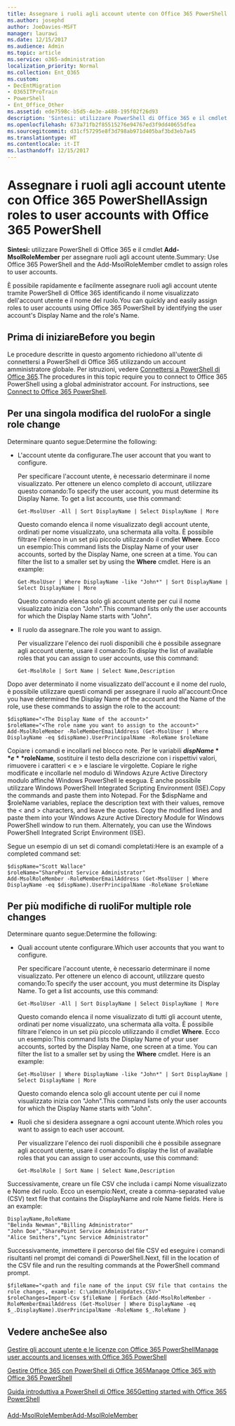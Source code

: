 ```yaml
---
title: Assegnare i ruoli agli account utente con Office 365 PowerShell
ms.author: josephd
author: JoeDavies-MSFT
manager: laurawi
ms.date: 12/15/2017
ms.audience: Admin
ms.topic: article
ms.service: o365-administration
localization_priority: Normal
ms.collection: Ent_O365
ms.custom:
- DecEntMigration
- O365ITProTrain
- PowerShell
- Ent_Office_Other
ms.assetid: ede7598c-b5d5-4e3e-a488-195f02f26d93
description: 'Sintesi: utilizzare PowerShell di Office 365 e il cmdlet Add-MsolRoleMember per assegnare ruoli agli account utente.'
ms.openlocfilehash: 673a71fb2f85515276e94767ed3f9dd40655dfea
ms.sourcegitcommit: d31cf57295e8f3d798ab971d405baf3bd3eb7a45
ms.translationtype: HT
ms.contentlocale: it-IT
ms.lasthandoff: 12/15/2017
---
```

# <a name="assign-roles-to-user-accounts-with-office-365-powershell"></a><span data-ttu-id="025d9-103">Assegnare i ruoli agli account utente con Office 365 PowerShell</span><span class="sxs-lookup"><span data-stu-id="025d9-103">Assign roles to user accounts with Office 365 PowerShell</span></span>

 <span data-ttu-id="025d9-104">**Sintesi:** utilizzare PowerShell di Office 365 e il cmdlet **Add-MsolRoleMember** per assegnare ruoli agli account utente.</span><span class="sxs-lookup"><span data-stu-id="025d9-104">Summary: Use Office 365 PowerShell and the Add-MsolRoleMember cmdlet to assign roles to user accounts.</span></span>
  
<span data-ttu-id="025d9-105">È possibile rapidamente e facilmente assegnare ruoli agli account utente tramite PowerShell di Office 365 identificando il nome visualizzato dell'account utente e il nome del ruolo.</span><span class="sxs-lookup"><span data-stu-id="025d9-105">You can quickly and easily assign roles to user accounts using Office 365 PowerShell by identifying the user account's Display Name and the role's Name.</span></span>
  
## <a name="before-you-begin"></a><span data-ttu-id="025d9-106">Prima di iniziare</span><span class="sxs-lookup"><span data-stu-id="025d9-106">Before you begin</span></span>

<span data-ttu-id="025d9-p101">Le procedure descritte in questo argomento richiedono all'utente di connettersi a PowerShell di Office 365 utilizzando un account amministratore globale. Per istruzioni, vedere [Connettersi a PowerShell di Office 365](connect-to-office-365-powershell.md).</span><span class="sxs-lookup"><span data-stu-id="025d9-p101">The procedures in this topic require you to connect to Office 365 PowerShell using a global administrator account. For instructions, see [Connect to Office 365 PowerShell](connect-to-office-365-powershell.md).</span></span>
  
## <a name="for-a-single-role-change"></a><span data-ttu-id="025d9-109">Per una singola modifica del ruolo</span><span class="sxs-lookup"><span data-stu-id="025d9-109">For a single role change</span></span>

<span data-ttu-id="025d9-110">Determinare quanto segue:</span><span class="sxs-lookup"><span data-stu-id="025d9-110">Determine the following:</span></span>
  
- <span data-ttu-id="025d9-111">L'account utente da configurare.</span><span class="sxs-lookup"><span data-stu-id="025d9-111">The user account that you want to configure.</span></span>
    
    <span data-ttu-id="025d9-p102">Per specificare l'account utente, è necessario determinare il nome visualizzato. Per ottenere un elenco completo di account, utilizzare questo comando:</span><span class="sxs-lookup"><span data-stu-id="025d9-p102">To specify the user account, you must determine its Display Name. To get a list accounts, use this command:</span></span>
    
  ```
  Get-MsolUser -All | Sort DisplayName | Select DisplayName | More
  ```

    <span data-ttu-id="025d9-p103">Questo comando elenca il nome visualizzato degli account utente, ordinati per nome visualizzato, una schermata alla volta. È possibile filtrare l'elenco in un set più piccolo utilizzando il cmdlet **Where**. Ecco un esempio:</span><span class="sxs-lookup"><span data-stu-id="025d9-p103">This command lists the Display Name of your user accounts, sorted by the Display Name, one screen at a time. You can filter the list to a smaller set by using the **Where** cmdlet. Here is an example:</span></span>
    
  ```
  Get-MsolUser | Where DisplayName -like "John*" | Sort DisplayName | Select DisplayName | More
  ```

    <span data-ttu-id="025d9-117">Questo comando elenca solo gli account utente per cui il nome visualizzato inizia con "John".</span><span class="sxs-lookup"><span data-stu-id="025d9-117">This command lists only the user accounts for which the Display Name starts with "John".</span></span>
    
- <span data-ttu-id="025d9-118">Il ruolo da assegnare.</span><span class="sxs-lookup"><span data-stu-id="025d9-118">The role you want to assign.</span></span>
    
    <span data-ttu-id="025d9-119">Per visualizzare l'elenco dei ruoli disponibili che è possibile assegnare agli account utente, usare il comando:</span><span class="sxs-lookup"><span data-stu-id="025d9-119">To display the list of available roles that you can assign to user accounts, use this command:</span></span>
    
  ```
  Get-MsolRole | Sort Name | Select Name,Description
  ```

<span data-ttu-id="025d9-120">Dopo aver determinato il nome visualizzato dell'account e il nome del ruolo, è possibile utilizzare questi comandi per assegnare il ruolo all'account:</span><span class="sxs-lookup"><span data-stu-id="025d9-120">Once you have determined the Display Name of the account and the Name of the role, use these commands to assign the role to the account:</span></span>
  
```
$dispName="<The Display Name of the account>"
$roleName="<The role name you want to assign to the account>"
Add-MsolRoleMember -RoleMemberEmailAddress (Get-MsolUser | Where DisplayName -eq $dispName).UserPrincipalName -RoleName $roleName
```

<span data-ttu-id="025d9-p104">Copiare i comandi e incollarli nel blocco note. Per le variabili **$dispName** e **$roleName**, sostituire il testo della descrizione con i rispettivi valori, rimuovere i caratteri \< e > e lasciare le virgolette. Copiare le righe modificate e incollarle nel modulo di Windows Azure Active Directory modulo affinché Windows PowerShell le esegua. È anche possibile utilizzare Windows PowerShell Integrated Scripting Environment (ISE).</span><span class="sxs-lookup"><span data-stu-id="025d9-p104">Copy the commands and paste them into Notepad. For the $dispName and $roleName variables, replace the description text with their values, remove the < and > characters, and leave the quotes. Copy the modified lines and paste them into your Windows Azure Active Directory Module for Windows PowerShell window to run them. Alternately, you can use the Windows PowerShell Integrated Script Environment (ISE).</span></span>
  
<span data-ttu-id="025d9-125">Segue un esempio di un set di comandi completati:</span><span class="sxs-lookup"><span data-stu-id="025d9-125">Here is an example of a completed command set:</span></span>
  
```
$dispName="Scott Wallace"
$roleName="SharePoint Service Administrator"
Add-MsolRoleMember -RoleMemberEmailAddress (Get-MsolUser | Where DisplayName -eq $dispName).UserPrincipalName -RoleName $roleName
```

## <a name="for-multiple-role-changes"></a><span data-ttu-id="025d9-126">Per più modifiche di ruoli</span><span class="sxs-lookup"><span data-stu-id="025d9-126">For multiple role changes</span></span>

<span data-ttu-id="025d9-127">Determinare quanto segue:</span><span class="sxs-lookup"><span data-stu-id="025d9-127">Determine the following:</span></span>
  
- <span data-ttu-id="025d9-128">Quali account utente configurare.</span><span class="sxs-lookup"><span data-stu-id="025d9-128">Which user accounts that you want to configure.</span></span>
    
    <span data-ttu-id="025d9-p105">Per specificare l'account utente, è necessario determinare il nome visualizzato. Per ottenere un elenco di account, utilizzare questo comando:</span><span class="sxs-lookup"><span data-stu-id="025d9-p105">To specify the user account, you must determine its Display Name. To get a list accounts, use this command:</span></span>
    
  ```
  Get-MsolUser -All | Sort DisplayName | Select DisplayName | More
  ```

    <span data-ttu-id="025d9-p106">Questo comando elenca il nome visualizzato di tutti gli account utente, ordinati per nome visualizzato, una schermata alla volta. È possibile filtrare l'elenco in un set più piccolo utilizzando il cmdlet **Where**. Ecco un esempio:</span><span class="sxs-lookup"><span data-stu-id="025d9-p106">This command lists the Display Name of your user accounts, sorted by the Display Name, one screen at a time. You can filter the list to a smaller set by using the **Where** cmdlet. Here is an example:</span></span>
    
  ```
  Get-MsolUser | Where DisplayName -like "John*" | Sort DisplayName | Select DisplayName | More
  ```

    <span data-ttu-id="025d9-134">Questo comando elenca solo gli account utente per cui il nome visualizzato inizia con "John".</span><span class="sxs-lookup"><span data-stu-id="025d9-134">This command lists only the user accounts for which the Display Name starts with "John".</span></span>
    
- <span data-ttu-id="025d9-135">Ruoli che si desidera assegnare a ogni account utente.</span><span class="sxs-lookup"><span data-stu-id="025d9-135">Which roles you want to assign to each user account.</span></span>
    
    <span data-ttu-id="025d9-136">Per visualizzare l'elenco dei ruoli disponibili che è possibile assegnare agli account utente, usare il comando:</span><span class="sxs-lookup"><span data-stu-id="025d9-136">To display the list of available roles that you can assign to user accounts, use this command:</span></span>
    
  ```
  Get-MsolRole | Sort Name | Select Name,Description
  ```

<span data-ttu-id="025d9-p107">Successivamente, creare un file CSV che includa i campi Nome visualizzato e Nome del ruolo. Ecco un esempio:</span><span class="sxs-lookup"><span data-stu-id="025d9-p107">Next, create a comma-separated value (CSV) text file that contains the DisplayName and role Name fields. Here is an example:</span></span>
  
```
DisplayName,RoleName
"Belinda Newman","Billing Administrator"
"John Doe","SharePoint Service Administrator"
"Alice Smithers","Lync Service Administrator"
```

<span data-ttu-id="025d9-139">Successivamente, immettere il percorso del file CSV ed eseguire i comandi risultanti nel prompt dei comandi di PowerShell.</span><span class="sxs-lookup"><span data-stu-id="025d9-139">Next, fill in the location of the CSV file and run the resulting commands at the PowerShell command prompt.</span></span>
  
```
$fileName="<path and file name of the input CSV file that contains the role changes, example: C:\admin\RoleUpdates.CSV>"
$roleChanges=Import-Csv $fileName | ForEach {Add-MsolRoleMember -RoleMemberEmailAddress (Get-MsolUser | Where DisplayName -eq $_.DisplayName).UserPrincipalName -RoleName $_.RoleName }

```

## <a name="see-also"></a><span data-ttu-id="025d9-140">Vedere anche</span><span class="sxs-lookup"><span data-stu-id="025d9-140">See also</span></span>

#### 

[<span data-ttu-id="025d9-141">Gestire gli account utente e le licenze con Office 365 PowerShell</span><span class="sxs-lookup"><span data-stu-id="025d9-141">Manage user accounts and licenses with Office 365 PowerShell</span></span>](manage-user-accounts-and-licenses-with-office-365-powershell.md)
  
[<span data-ttu-id="025d9-142">Gestire Office 365 con PowerShell di Office 365</span><span class="sxs-lookup"><span data-stu-id="025d9-142">Manage Office 365 with Office 365 PowerShell</span></span>](manage-office-365-with-office-365-powershell.md)
  
[<span data-ttu-id="025d9-143">Guida introduttiva a PowerShell di Office 365</span><span class="sxs-lookup"><span data-stu-id="025d9-143">Getting started with Office 365 PowerShell</span></span>](getting-started-with-office-365-powershell.md)
#### 

<span data-ttu-id="025d9-144">[Add-MsolRoleMember]((https://msdn.microsoft.com/library/dn194120.aspx))</span><span class="sxs-lookup"><span data-stu-id="025d9-144">[Add-MsolRoleMember]((https://msdn.microsoft.com/library/dn194120.aspx))</span></span>

